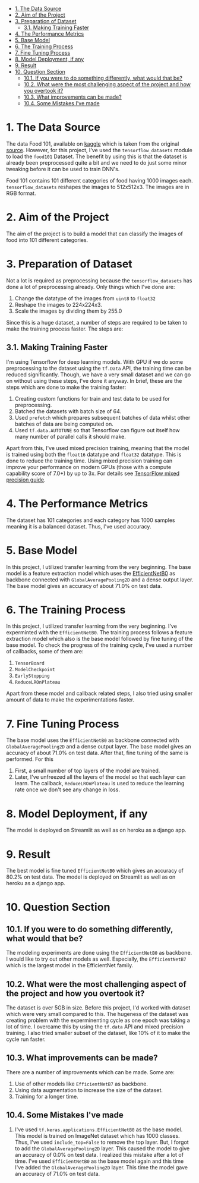 - [1. The Data Source](#1-the-data-source)
- [2. Aim of the Project](#2-aim-of-the-project)
- [3. Preparation of Dataset](#3-preparation-of-dataset)
  - [3.1. Making Training Faster](#31-making-training-faster)
- [4. The Performance Metrics](#4-the-performance-metrics)
- [5. Base Model](#5-base-model)
- [6. The Training Process](#6-the-training-process)
- [7. Fine Tuning Process](#7-fine-tuning-process)
- [8. Model Deployment, if any](#8-model-deployment-if-any)
- [9. Result](#9-result)
- [10. Question Section](#10-question-section)
  - [10.1. If you were to do something differently, what would that be?](#101-if-you-were-to-do-something-differently-what-would-that-be)
  - [10.2. What were the most challenging aspect of the project and how you overtook it?](#102-what-were-the-most-challenging-aspect-of-the-project-and-how-you-overtook-it)
  - [10.3. What improvements can be made?](#103-what-improvements-can-be-made)
  - [10.4. Some Mistakes I've made](#104-some-mistakes-ive-made)
# 1. The Data Source
The data Food 101, available on [kaggle](https://www.kaggle.com/datasets/dansbecker/food-101) which is taken from the original [source](https://data.vision.ee.ethz.ch/cvl/datasets_extra/food-101/). However, for this project, I've used the `tensorflow_datasets` module to load the `food101` Dataset. The benefit by using this is that the dataset is already been preprocessed quite a bit and we need to do just some minor tweaking before it can be used to train DNN's. 

Food 101 contains 101 different categories of food having 1000 images each. `tensorflow_datasets` reshapes the images to 512x512x3. The images are in RGB format.

# 2. Aim of the Project
The aim of the project is to build a model that can classify the images of food into 101 different categories.

# 3. Preparation of Dataset
Not a lot is required as preprocessing because the `tensorflow_datasets` has done a lot of preprocessing already. Only things which I've done are:

1. Change the datatype of the images from `uint8` to `float32`
2. Reshape the images to 224x224x3.
3. Scale the images by dividing them by 255.0
   
Since this is a huge dataset, a number of steps are required to be taken to make the training process faster. The steps are:
## 3.1. Making Training Faster
I'm using Tensorflow for deep learning models. With GPU if we do some preprocessing to the dataset using the `tf.Data` API, the training time can be reduced significantly. Though, we have a very small dataset and we can go on without using these steps, I've done it anyway. In brief, these are the steps which are done to make the training faster:
1. Creating custom functions for train and test data to be used for preprocessing.
2. Batched the datasets with batch size of 64.
3. Used `prefetch` which prepares subsequent batches of data whilst other batches of data are being computed on.
4. Used `tf.data.AUTOTUNE` so that Tensorflow can figure out itself how many number of parallel calls it should make.

Apart from this, I've used mixed precision training, meaning that the model is trained using both the `float16` datatype and `float32` datatype. This is done to reduce the training time. Using mixed precision training can improve your performance on modern GPUs (those with a compute capability score of 7.0+) by up to 3x. For details see [TensorFlow mixed precision guide](https://www.tensorflow.org/guide/mixed_precision).
# 4. The Performance Metrics
The dataset has 101 categories and each category has 1000 samples meaning it is a balanced dataset. Thus, I've used accuracy.

# 5. Base Model
In this project, I utilized transfer learning from the very beginning. The base model is a feature extraction model which uses the [EfficientNetB0](https://www.tensorflow.org/api_docs/python/tf/keras/applications/efficientnet/EfficientNetB0) as backbone connected with `GlobalAveragePooling2D` and a dense output layer. The base model gives an accuracy of about 71.0% on test data.

# 6. The Training Process
In this project, I utilized transfer learning from the very beginning. I've experminted with the `EfficientNetB0`. The training process follows a feature extraction model which also is the base model followed by fine tuning of the base model. To check the progress of the training cycle, I've used a number of callbacks, some of them are:
1. `TensorBoard`
2. `ModelCheckpoint`
3. `EarlyStopping`
4. `ReduceLROnPlateau`

Apart from these model and callback related steps, I also tried using smaller amount of data to make the experimentations faster.

# 7. Fine Tuning Process
The base model uses the `EfficientNetB0` as backbone connected with `GlobalAveragePooling2D` and a dense output layer. The base model gives an accuracy of about 71.0% on test data. After that, fine tuning of the same is performed. For this
1. First, a small number of top layers of the model are trained.
2. Later, I've unfreezed all the layers of the model so that each layer can learn. The callback, `ReduceLROnPlateau` is used to reduce the learning rate once we don't see any change in loss.


# 8. Model Deployment, if any
The model is deployed on Streamlit as well as on heroku as a django app.
# 9. Result
The best model is fine tuned `EfficientNetB0` which gives an accuracy of 80.2% on test data. The model is deployed on Streamlit as well as on heroku as a django app.
# 10. Question Section
## 10.1. If you were to do something differently, what would that be?
The modeling experiments are done using the `EfficientNetB0` as backbone. I would like to try out other models as well. Especially, the `EfficientNetB7` which is the largest model in the EfficientNet family.

## 10.2. What were the most challenging aspect of the project and how you overtook it?
The dataset is over 5GB in size. Before this project, I'd worked with dataset which were very small compared to this. The hugeness of the dataset was creating problem with the experminenting cycle as one epoch was taking a lot of time. I overcame this by using the `tf.data` API and mixed precision training. I also tried smaller subset of the dataset, like 10% of it to make the cycle run faster.
## 10.3. What improvements can be made?
There are a number of improvements which can be made. Some are:
1. Use of other models like `EfficientNetB7` as backbone.
2. Using data augmentation to increase the size of the dataset.
3. Training for a longer time.

## 10.4. Some Mistakes I've made
1. I've used `tf.keras.applications.EfficientNetB0` as the base model. This model is trained on ImageNet dataset which has 1000 classes. Thus, I've used `include_top=False` to remove the top layer. But, I forgot to add the `GlobalAveragePooling2D` layer. This caused the model to give an accuracy of 0.0% on test data. I realized this mistake after a lot of time. I've used `EfficientNetB0` as the base model again and this time I've added the `GlobalAveragePooling2D` layer. This time the model gave an accuracy of 71.0% on test data.